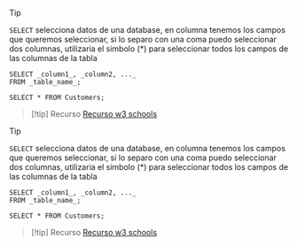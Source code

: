 
>[!tip]
> `SELECT` selecciona datos de una database, en columna tenemos los campos que queremos seleccionar, si lo separo con una coma puedo seleccionar dos columnas, utilizaria el simbolo (*) para seleccionar todos los campos de las columnas de la tabla

```plsql
SELECT _column1_, _column2, ..._  
FROM _table_name_; 

SELECT * FROM Customers;
```

>[!tip] Recurso
>[Recurso w3 schools](https://www.w3schools.com/sql/sql_select.asp)


>[!tip]
> `SELECT` selecciona datos de una database, en columna tenemos los campos que queremos seleccionar, si lo separo con una coma puedo seleccionar dos columnas, utilizaria el simbolo (*) para seleccionar todos los campos de las columnas de la tabla

```plsql
SELECT _column1_, _column2, ..._  
FROM _table_name_; 

SELECT * FROM Customers;
```

>[!tip] Recurso
>[Recurso w3 schools](https://www.w3schools.com/sql/sql_select.asp)
